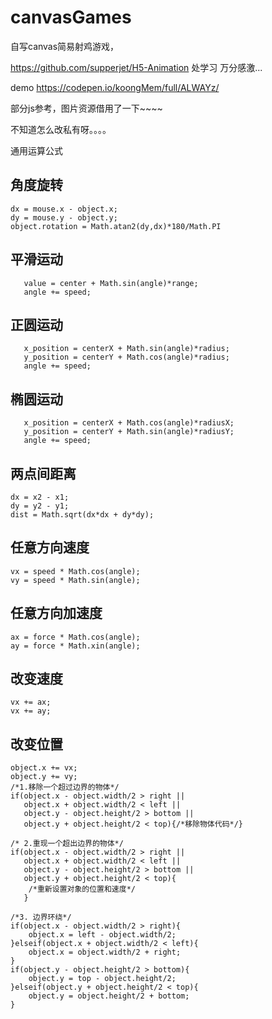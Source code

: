# canvasGames
自写canvas简易射鸡游戏，

https://github.com/supperjet/H5-Animation 处学习
万分感激...

demo
https://codepen.io/koongMem/full/ALWAYz/

部分js参考，图片资源借用了一下~~~~

不知道怎么改私有呀。。。。


通用运算公式

## 角度旋转
    dx = mouse.x - object.x;
    dy = mouse.y - object.y;
    object.rotation = Math.atan2(dy,dx)*180/Math.PI

## 平滑运动
       value = center + Math.sin(angle)*range;
       angle += speed;

## 正圆运动
       x_position = centerX + Math.sin(angle)*radius;
       y_position = centerY + Math.cos(angle)*radius;
       angle += speed;

## 椭圆运动
       x_position = centerX + Math.cos(angle)*radiusX;
       y_position = centerY + Math.sin(angle)*radiusY;
       angle += speed;

## 两点间距离
    dx = x2 - x1;
    dy = y2 - y1;
    dist = Math.sqrt(dx*dx + dy*dy);
    
## 任意方向速度
    vx = speed * Math.cos(angle);
    vy = speed * Math.sin(angle);

## 任意方向加速度
    ax = force * Math.cos(angle);
    ay = force * Math.xin(angle);

## 改变速度
    vx += ax;
    vx += ay;

## 改变位置
    object.x += vx;
    object.y += vy;
    /*1.移除一个超过边界的物体*/
    if(object.x - object.width/2 > right || 
       object.x + object.width/2 < left ||
       object.y - object.height/2 > bottom ||
       object.y + object.height/2 < top){/*移除物体代码*/}

    /* 2.重现一个超出边界的物体*/
    if(object.x - object.width/2 > right || 
       object.x + object.width/2 < left ||
       object.y - object.height/2 > bottom ||
       object.y + object.height/2 < top){
        /*重新设置对象的位置和速度*/
       }

    /*3. 边界环绕*/
    if(object.x - object.width/2 > right){
        object.x = left - object.width/2;
    }elseif(object.x + object.width/2 < left){
        object.x = object.width/2 + right;
    }
    if(object.y - object.height/2 > bottom){
        object.y = top - object.height/2;
    }elseif(object.y + object.height/2 < top){
        object.y = object.height/2 + bottom;
    }
